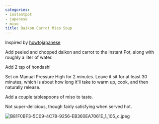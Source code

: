 ```yaml
---
categories:
- instantpot
- japanese
- miso
title: Daikon Carrot Miso Soup
---
```



Inspired by [howtojapanese](http://howtojaponese.com/2020/07/22/how-to-make-miso-soup-in-an-instant-pot/)

Add peeled and chopped daikon and carrot to the Instant Pot, along with roughly a liter of water. 

Add 2 tsp of hondashi

Set on Manual Pressure High for 2 minutes. Leave it sit for at least 30 minutes, which is about how long it'll take to warm up, cook, and then naturally release.

Add a couple tablespoons of miso to taste.

Not super-delicious, though fairly satisfying when served hot. 


![B81F0BF3-5C09-4C78-9256-EB360EA7061E_1_105_c.jpeg](B81F0BF3-5C09-4C78-9256-EB360EA7061E_1_105_c.jpeg)
